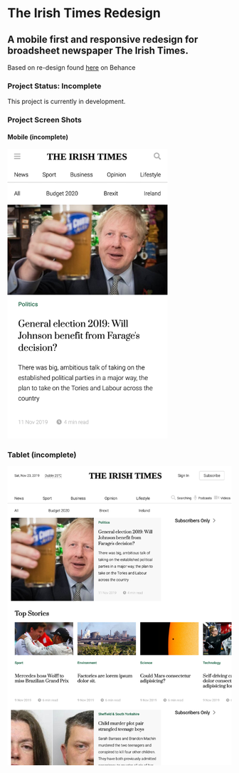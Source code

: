 # The Irish Times Redesign
## A mobile first and responsive redesign for broadsheet newspaper The Irish Times.

Based on re-design found [here](https://www.behance.net/gallery/87075991/The-Irish-Times-News-portal-redesign-concept?tracking_source=curated_tools) on Behance




### Project Status: Incomplete

This project is currently in development.

### Project Screen Shots

#### Mobile (incomplete)

<img src="https://github.com/fsuffieldcode/the-irish-times/blob/master/irish-times-mobile-ss.jpg" alt="screenshot of mobile layout" width="360px">

### Tablet (incomplete)

<img src="https://github.com/fsuffieldcode/the-irish-times/blob/master/irish-times-tablet-ss.jpg" alt="screenshot of tablet layout" width="768px">
